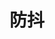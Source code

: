 <!--
 * @Author: ZYH
 * @Email: 1522302196@qq.com
 * @GiteeId: colincclala
 * @Date: 2022-05-16 19:10:32
 * @LastEditTime: 2022-05-16 19:10:46
 * @Description: 
-->
# 防抖